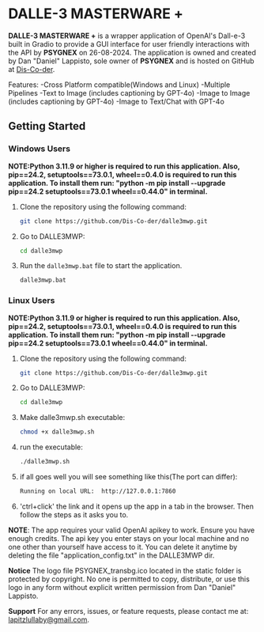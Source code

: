 # DALLE-3 MASTERWARE +

**DALLE-3 MASTERWARE +** is a wrapper application of OpenAI's Dall-e-3 built in Gradio to provide a GUI interface for user friendly interactions with the API by **PSYGNEX** on 26-08-2024. The application is owned and created by Dan "Daniel" Lappisto, sole owner of **PSYGNEX** and is hosted on GitHub at [Dis-Co-der](https://github.com/Dis-Co-der).

Features:
-Cross Platform compatible(Windows and Linux)
-Multiple Pipelines
 -Text to Image (includes captioning by GPT-4o)
 -Image to Image (includes captioning by GPT-4o)
 -Image to Text/Chat with GPT-4o

## Getting Started

### Windows Users
**NOTE:Python 3.11.9 or higher is required to run this application. Also, pip==24.2, setuptools==73.0.1, wheel==0.4.0 is required to run this application. To install them run: "python -m pip install --upgrade pip==24.2 setuptools==73.0.1 wheel==0.44.0" in terminal.**
1. Clone the repository using the following command:
   ```bash
   git clone https://github.com/Dis-Co-der/dalle3mwp.git

2. Go to DALLE3MWP:
   ```bash
   cd dalle3mwp

3. Run the `dalle3mwp.bat` file to start the application.
   ```bash
   dalle3mwp.bat

### Linux Users
**NOTE:Python 3.11.9 or higher is required to run this application. Also, pip==24.2, setuptools==73.0.1, wheel==0.4.0 is required to run this application. To install them run: "python -m pip install --upgrade pip==24.2 setuptools==73.0.1 wheel==0.44.0" in terminal.**
1. Clone the repository using the following command:
   ```bash
   git clone https://github.com/Dis-Co-der/dalle3mwp.git

2. Go to DALLE3MWP:
   ```bash
   cd dalle3mwp

3. Make dalle3mwp.sh executable:
   ```bash
   chmod +x dalle3mwp.sh

4. run the executable:
   ```bash
   ./dalle3mwp.sh

5. if all goes well you will see something like this(The port can differ):
   ```bash
   Running on local URL:  http://127.0.0.1:7860

6. 'ctrl+click' the link and it opens up the app in a tab in the browser. Then follow the steps as it asks you to.

**NOTE**: The app requires your valid OpenAI apikey to work. Ensure you have enough credits. The api key you enter stays on your local machine and no one other than yourself have access to it. You can delete it anytime by deleting the file "application_config.txt" in the DALLE3MWP dir.

**Notice**
The logo file PSYGNEX_transbg.ico located in the static folder is protected by copyright. No one is permitted to copy, distribute, or use this logo in any form without explicit written permission from Dan "Daniel" Lappisto.

**Support**
For any errors, issues, or feature requests, please contact me at: lapitzlullaby@gmail.com.
